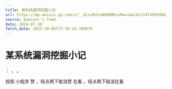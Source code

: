 ```yaml
---
title: 某系统漏洞挖掘小记
url: https://mp.weixin.qq.com/s?__biz=MzkzNDQ0MDcxMw==&mid=2247485949&idx=1&sn=b5bb45848b2cce26668a77530fda5f04
source: Doonsec's feed
date: 2024-07-30
fetch_date: 2025-10-06T17:39:44.789079
---
```


# 某系统漏洞挖掘小记

：
，
。

视频
小程序
赞
，轻点两下取消赞
在看
，轻点两下取消在看